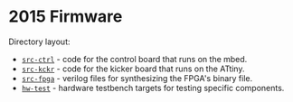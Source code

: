 # 2015 Firmware

Directory layout:

* [`src-ctrl`](./src-ctrl) - code for the control board that runs on the mbed.
* [`src-kckr`](./src-kckr) - code for the kicker board that runs on the ATtiny.
* [`src-fpga`](./src-fpga) - verilog files for synthesizing the FPGA's binary file. 
* [`hw-test`](./hw-test) - hardware testbench targets for testing specific components.
